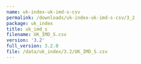 ```yaml
---
name: uk-index-uk-imd-s-csv
permalink: /downloads/uk-index-uk-imd-s-csv/3_2
package: uk_index
title: uk_imd_s
filename: UK_IMD_S.csv
version: '3.2'
full_version: 3.2.0
file: /data/uk_index/3.2/UK_IMD_S.csv
---
```

